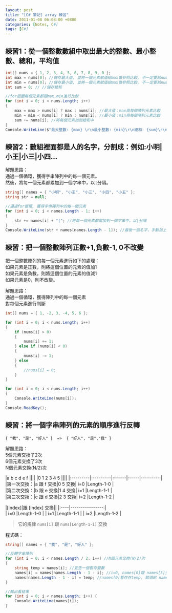```yaml
---
layout: post
title: "[C# 筆記] array 練習"
date: 2011-01-08 06:08:00 +0800
categories: [Notes, C#]
tags: [C#]
---
```


## 練習1：從一個整數數組中取出最大的整數、最小整數、總和，平均值
```c#
int[] nums = { 1, 2, 3, 4, 5, 6, 7, 8, 9, 0 };
int max = nums[0]; //儲存最大值, 並將一個元素賦值給max做參照比較, 不一定要給nums[0]
int min = nums[0]; //儲存最小值, 並將一個元素賦值給max做參照比較, 不一定要給nums[0]
int sum = 0; // //儲存總和

//for迴圈每個元素都跟max,min進行比較
for (int i = 0; i < nums.Length; i++)
{
    max = max > nums[i] ? max : nums[i]; //最大值：max與每個陣列元素比較
    min = min < nums[i] ? min : nums[i]; //最小值：min與每個陣列元素比較
    sum += nums[i]; //將每個元素加到總和中
}
Console.WriteLine($"最大整數: {max} \r\n最小整數: {min}\r\n總和: {sum}\r\n平均值: {sum / nums.Length}");
```

## 練習2：數組裡面都是人的名字，分割成：例如:小明|小王|小三|小四…

解題思路：  
通過一個循環，獲得字串陣列中的每一個元素。  
然後，將每一個元素都累加到一個字串中，以`|`分隔。 
```c#
string[] names = { "小明", "小王", "小三", "小四", "小五" };
string str = null;

//通過for循環, 獲得字串陣列中的每一個元素
for (int i = 0; i < names.Length - 1; i++)
{
    str += names[i] + "|"; //將每一個元素都累加到一個字串中，以|分隔
}
Console.WriteLine(str + names[names.Length - 1]); //最後一個名字，手動加上去
```
## 練習：把一個整數陣列正數+1,負數-1, 0不改變
把一個整數陣列的每一個元素進行如下的處理：  
如果元素是正數，則將這個位置的元素的值加1   
如果元素是負數，則將這個位置的元素的值減1   
如果元素是0，則不改變。 

解題思路：  
通過一個循環，獲得陣列中的每一個元素    
對每個元素進行判斷  
```c#
int[] nums = { 1, -2, 3, -4, 5, 6 };

for (int i = 0; i < nums.Length; i++)
{
    if (nums[i] > 0)
    {
        nums[i] += 1;
    } else if (nums[i] < 0)
    {
        nums[i] -= 1;
    } else
    {
        //nums[i] = 0;
    }
}

for (int i = 0; i < nums.Length; i++)
{
    Console.WriteLine(nums[i]);
}
Console.ReadKey();
```

## 練習：將一個字串陣列的元素的順序進行反轉
 ```text
 { "我", "是", "好人" }  =>  { "好人", "是","我" }
 ```

解題思路：  
5個元素交換了2次    
6個元素交換了3次   
N個元素交換(N/2)次     


|a  b   c   d   e   f                        ||||
|0  1   2   3   4   5                        ||||
|:---------|:---------|:------|:-----|---------:|   
|第一次交換：|a 跟 f 交換|0 5 交換| i=0 |Length-1-0 |     
|第二次交換：|b 跟 e 交換|1 4 交換| i=1 |Length-1-1 |    
|第三次交換：|c 跟 d 交換|2 3 交換| i=2 |Length-1-2 |  


|[index]|跟 [index] 交換||
|:----|----------------:|       
| i=0 |Length-1-0       |
| i=1 |Length-1-1       |
| i=2 |Length-1-2       |

> 它的規律 `nums[i]` 跟 `nums[Length-1-i]` 交換

程式碼：
```c#
string[] names = { "我", "是", "好人" };

//反轉字串陣列
for (int i = 0; i < names.Length / 2; i++) //N個元素交換(N/2)次
{
    string temp = names[i]; //宣告一個暫存變數
    names[i] = names[names.Length - 1 - i]; //i=0, names[0]跟 names[5]交換
    names[names.Length - 1 - i] = temp; //names[0]暫存在temp, 賦值給 names[5]
}

//輸出看結果
for (int i = 0; i < names.Length; i++) {
    Console.WriteLine(names[i]);
}
```